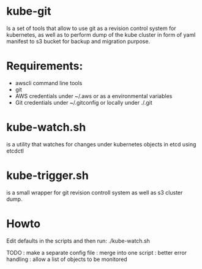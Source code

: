 # kube-git

Is a set of tools that allow to use git as a revision control system for kubernetes, as well as to perform dump of the kube cluster in form of yaml manifest to s3 bucket for backup and migration purpose.


# Requirements:

 - awscli command line tools
 - git
 - AWS credentials under ~/.aws or as a environmental variables
 - Git credentials under ~/.gitconfig or locally under ./.git

# kube-watch.sh
is a utility that watches for changes under kubernetes objects in etcd using etcdctl

# kube-trigger.sh
is a small wrapper for git revision controll system as well as s3 cluster dump.

# Howto

Edit defaults in the scripts and then run: ./kube-watch.sh

TODO
: make a separate config file
: merge into one script
: better error handling
: allow a list of objects to be monitored
